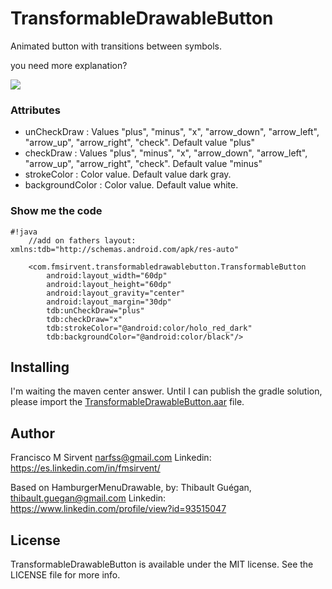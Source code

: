 TransformableDrawableButton
=================

Animated button with transitions between symbols.

you need more explanation?


![](https://raw.githubusercontent.com/Narfss/TransformableDrawableButton/master/buttoncrossmenudemosvg.gif)


### Attributes ###
* unCheckDraw : Values "plus", "minus", "x", "arrow_down", "arrow_left", "arrow_up", "arrow_right", "check". Default value "plus"
* checkDraw : Values "plus", "minus", "x", "arrow_down", "arrow_left", "arrow_up", "arrow_right", "check". Default value "minus"
* strokeColor : Color value. Default value dark gray.
* backgroundColor : Color value. Default value white.

### Show me the code ###

```
#!java
    //add on fathers layout: xmlns:tdb="http://schemas.android.com/apk/res-auto"

    <com.fmsirvent.transformabledrawablebutton.TransformableButton
        android:layout_width="60dp"
        android:layout_height="60dp"
        android:layout_gravity="center"
        android:layout_margin="30dp"
        tdb:unCheckDraw="plus"
        tdb:checkDraw="x"
        tdb:strokeColor="@android:color/holo_red_dark"
        tdb:backgroundColor="@android:color/black"/>

```

## Installing

I'm waiting the maven center answer.
Until I can publish the gradle solution, please import the [TransformableDrawableButton.aar](https://raw.githubusercontent.com/Narfss/TransformableDrawableButton/master/TransformableDrawableButton.aar) file.

## Author

Francisco M Sirvent narfss@gmail.com
Linkedin: https://es.linkedin.com/in/fmsirvent/


Based on HamburgerMenuDrawable, by:
Thibault Guégan, thibault.guegan@gmail.com
Linkedin: https://www.linkedin.com/profile/view?id=93515047

## License

TransformableDrawableButton is available under the MIT license. See the LICENSE file for more info.
